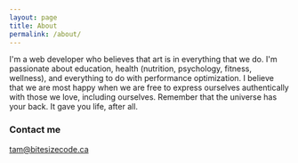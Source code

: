 ```yaml
---
layout: page
title: About
permalink: /about/
---
```


I'm a web developer who believes that art is in everything that we do.
I'm passionate about education, health (nutrition, psychology, fitness, wellness), and everything to do with performance optimization.
I believe that we are most happy when we are free to express ourselves authentically with those we love, including ourselves.
Remember that the universe has your back.
It gave you life, after all.

### Contact me

[tam@bitesizecode.ca](mailto:tam@bitesizecode.ca)
